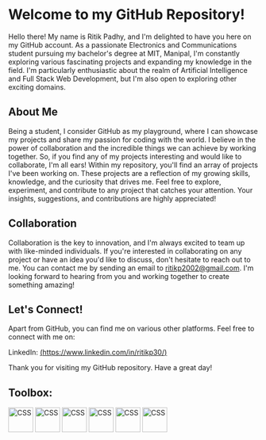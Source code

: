 # Welcome to my GitHub Repository!

Hello there! My name is Ritik Padhy, and I'm delighted to have you here on my GitHub account. As a passionate Electronics and Communications student pursuing my bachelor's degree at MIT, Manipal, I'm constantly exploring various fascinating projects and expanding my knowledge in the field. I'm particularly enthusiastic about the realm of Artificial Intelligence and Full Stack Web Development, but I'm also open to exploring other exciting domains.

## About Me

Being a student, I consider GitHub as my playground, where I can showcase my projects and share my passion for coding with the world. I believe in the power of collaboration and the incredible things we can achieve by working together. So, if you find any of my projects interesting and would like to collaborate, I'm all ears! Within my repository, you'll find an array of projects I've been working on. These projects are a reflection of my growing skills, knowledge, and the curiosity that drives me. Feel free to explore, experiment, and contribute to any project that catches your attention. Your insights, suggestions, and contributions are highly appreciated!

## Collaboration

Collaboration is the key to innovation, and I'm always excited to team up with like-minded individuals. If you're interested in collaborating on any project or have an idea you'd like to discuss, don't hesitate to reach out to me. You can contact me by sending an email to ritikp2002@gmail.com. I'm looking forward to hearing from you and working together to create something amazing!

## Let's Connect!

Apart from GitHub, you can find me on various other platforms. Feel free to connect with me on:

LinkedIn: [(https://www.linkedin.com/in/ritikp30/)](https://www.linkedin.com/in/ritikp30/)

Thank you for visiting my GitHub repository. Have a great day!

## Toolbox:
<img src="https://cdn.jsdelivr.net/gh/devicons/devicon/icons/python/python-original.svg" alt="CSS" width="50" height="50"/> <img src="https://cdn.jsdelivr.net/gh/devicons/devicon/icons/jupyter/jupyter-original-wordmark.svg" alt="CSS" width="50" height="50"/> <img src="https://cdn.jsdelivr.net/gh/devicons/devicon/icons/java/java-original-wordmark.svg" alt="CSS" width="50" height="50"/> <img src="https://cdn.jsdelivr.net/gh/devicons/devicon/icons/cplusplus/cplusplus-original.svg" alt="CSS" width="50" height="50"/> <img src="https://cdn.jsdelivr.net/gh/devicons/devicon/icons/pandas/pandas-original-wordmark.svg" alt="CSS" width="50" height="50"/> <img src="https://cdn.jsdelivr.net/gh/devicons/devicon/icons/numpy/numpy-original-wordmark.svg" alt="CSS" width="50" height="50"/>
